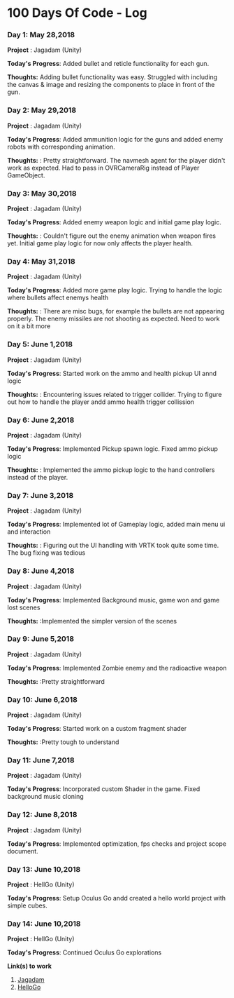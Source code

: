 # 100 Days Of Code - Log

### Day 1: May 28,2018

**Project** : Jagadam (Unity)

**Today's Progress**: Added bullet and reticle functionality for each gun.

**Thoughts:** Adding bullet functionality was easy. Struggled with including the canvas & image and resizing the components to place in front of the gun.

### Day 2: May 29,2018

**Project** : Jagadam (Unity)

**Today's Progress**: Added ammunition logic for the guns and added enemy robots with corresponding animation.

**Thoughts:** : Pretty straightforward. The navmesh agent for the player didn't work as expected. Had to pass in OVRCameraRig instead of Player GameObject.

### Day 3: May 30,2018

**Project** : Jagadam (Unity)

**Today's Progress**: Added enemy weapon logic and initial game play logic.

**Thoughts:** : Couldn't figure out the enemy animation when weapon fires yet. Initial game play logic for now only affects the player health.

### Day 4: May 31,2018

**Project** : Jagadam (Unity)

**Today's Progress**: Added more game play logic. Trying to handle the logic where bullets affect enemys health

**Thoughts:** : There are misc bugs, for example the bullets are not appearing properly. The enemy missiles are not shooting as expected. Need to work on it a bit more

### Day 5: June 1,2018

**Project** : Jagadam (Unity)

**Today's Progress**: Started work on the ammo and  health pickup UI annd logic

**Thoughts:** : Encountering issues related to trigger collider. Trying to figure out how to handle the player andd ammo health trigger collission

### Day 6: June 2,2018

**Project** : Jagadam (Unity)

**Today's Progress**: Implemented Pickup spawn logic. Fixed ammo pickup logic

**Thoughts:** : Implemented the ammo pickup logic to the hand controllers instead of the player.

### Day 7: June 3,2018

**Project** : Jagadam (Unity)

**Today's Progress**: Implemented lot of Gameplay logic, added main menu ui and interaction

**Thoughts:** : Figuring out the UI handling with VRTK took quite some time. The bug fixing was tedious

### Day 8: June 4,2018

**Project** : Jagadam (Unity)

**Today's Progress**: Implemented Background music, game won and game lost scenes

**Thoughts:** :Implemented the simpler version of the scenes

### Day 9: June 5,2018

**Project** : Jagadam (Unity)

**Today's Progress**: Implemented Zombie enemy and the radioactive weapon

**Thoughts:** :Pretty straightforward

### Day 10: June 6,2018

**Project** : Jagadam (Unity)

**Today's Progress**: Started work on a custom fragment shader

**Thoughts:** :Pretty tough to understand

### Day 11: June 7,2018

**Project** : Jagadam (Unity)

**Today's Progress**: Incorporated custom Shader in the game. Fixed background music cloning

### Day 12: June 8,2018

**Project** : Jagadam (Unity)

**Today's Progress**: Implemented optimization, fps checks and project scope document.


### Day 13: June 10,2018

**Project** : HellGo (Unity)

**Today's Progress**: Setup Oculus Go andd created a hello world project with simple cubes.


### Day 14: June 10,2018

**Project** : HellGo (Unity)

**Today's Progress**: Continued Oculus Go explorations

**Link(s) to work**
1. [Jagadam](https://github.com/nirvanalab/Jagadam)
2. [HelloGo](https://github.com/nirvanalab/HelloGo)

